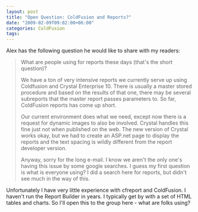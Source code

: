 ```yaml
---
layout: post
title: "Open Question: ColdFusion and Reports?"
date: "2009-02-09T09:02:00+06:00"
categories: ColdFusion 
tags: 
---
```


Alex has the following question he would like to share with my readers:

<blockquote>
<p>
What are people using for reports these days (that's the short question)?
</p>

<p>
We have a ton of very intensive reports we currently serve up using Coldfusion and Crystal Enterprise 10.  There is usually a master stored procedure and based on the results of that one, there may be several subreports that the master report passes parameters to.  So far, ColdFusion reports has come up short.
</p>

<p>
Our current environment does what we need, except now there is a request for dynamic images to also be involved.  Crystal handles this fine just not when published
on the web.  The new version of Crystal works okay, but we had to create an ASP.net page to display the reports and the text spacing is wildly different from the report developer version.
</p>

<p>
Anyway, sorry for the long e-mail.  I know we aren't the only one's having this issue by some google searches.  I guess my first question is what is everyone using?  I did a search here for reports, but didn't see much in the way of this.
</p>
</blockquote>

Unfortunately I have very little experience with cfreport and ColdFusion. I haven't run the Report Builder in years. I typically get by with a set of HTML tables and charts. So I'll open this to the group here - what are folks using?